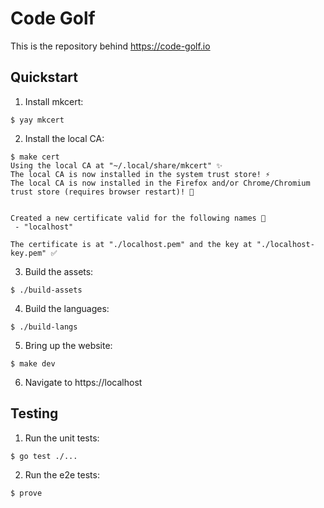 # Code Golf

This is the repository behind https://code-golf.io

## Quickstart

1. Install mkcert:
```
$ yay mkcert
```

2. Install the local CA:
```
$ make cert
Using the local CA at "~/.local/share/mkcert" ✨
The local CA is now installed in the system trust store! ⚡️
The local CA is now installed in the Firefox and/or Chrome/Chromium trust store (requires browser restart)! 🦊


Created a new certificate valid for the following names 📜
 - "localhost"

The certificate is at "./localhost.pem" and the key at "./localhost-key.pem" ✅
```

3. Build the assets:
```
$ ./build-assets
```

4. Build the languages:
```
$ ./build-langs
```

5. Bring up the website:
```
$ make dev
```

6. Navigate to https://localhost

## Testing

1. Run the unit tests:
```
$ go test ./...
```

2. Run the e2e tests:
```
$ prove
```
